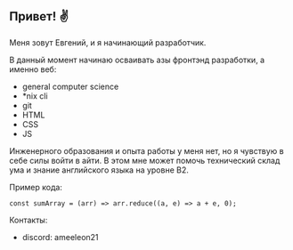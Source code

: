 ## Привет! ✌️

Меня зовут Евгений, и я начинающий разработчик.

В данный момент начинаю осваивать азы фронтэнд разработки, а именно веб:
- general computer science
- *nix cli
- git
- HTML
- CSS 
- JS

Инженерного образования и опыта работы у меня нет, но я чувствую в себе силы войти в айти. В этом мне может помочь технический склад ума и знание английского языка на уровне B2.

Пример кода:
```
const sumArray = (arr) => arr.reduce((a, e) => a + e, 0);
```

Контакты:
- discord: ameeleon21